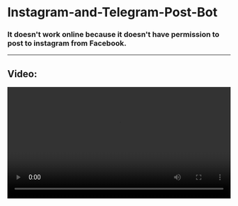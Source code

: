 # Instagram-and-Telegram-Post-Bot

### It doesn't work online because it doesn't have permission to post to instagram from Facebook.
<hr>

## Video:
<div>
    <video src="./Resources/video.mp4" style="width:100%">
</div>